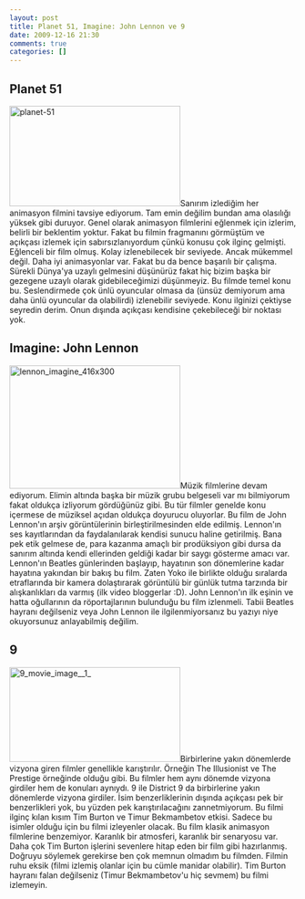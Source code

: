 ```yaml
---
layout: post
title: Planet 51, Imagine: John Lennon ve 9
date: 2009-12-16 21:30
comments: true
categories: []
---
```

<h2>Planet 51</h2>
<img class="alignleft size-medium wp-image-1558" title="planet-51" src="http://onurbaykal.com.tr/wp-content/uploads/2009/12/planet-51-300x176.jpg" alt="planet-51" width="300" height="176" />Sanırım izlediğim her animasyon filmini tavsiye ediyorum. Tam emin değilim bundan ama olasılığı yüksek gibi duruyor. Genel olarak animasyon filmlerini eğlenmek için izlerim, belirli bir beklentim yoktur. Fakat bu filmin fragmanını görmüştüm ve açıkçası izlemek için sabırsızlanıyordum çünkü konusu çok ilginç gelmişti. Eğlenceli bir film olmuş. Kolay izlenebilecek bir seviyede. Ancak mükemmel değil. Daha iyi animasyonlar var. Fakat bu da bence başarılı bir çalışma. Sürekli Dünya'ya uzaylı gelmesini düşünürüz fakat hiç bizim başka bir gezegene uzaylı olarak gidebileceğimizi düşünmeyiz. Bu filmde temel konu bu. Seslendirmede çok ünlü oyuncular olmasa da (ünsüz demiyorum ama daha ünlü oyuncular da olabilirdi) izlenebilir seviyede. Konu ilginizi çektiyse seyredin derim. Onun dışında açıkçası kendisine çekebileceği bir noktası yok.
<h2>Imagine: John Lennon</h2>
<img class="alignright size-medium wp-image-1557" title="lennon_imagine_416x300" src="http://onurbaykal.com.tr/wp-content/uploads/2009/12/lennon_imagine_416x300-300x216.jpg" alt="lennon_imagine_416x300" width="300" height="216" />Müzik filmlerine devam ediyorum. Elimin altında başka bir müzik grubu belgeseli var mı bilmiyorum fakat oldukça izliyorum gördüğünüz gibi. Bu tür filmler genelde konu içermese de müziksel açıdan oldukça doyurucu oluyorlar. Bu film de John Lennon'ın arşiv görüntülerinin birleştirilmesinden elde edilmiş. Lennon'ın ses kayıtlarından da faydalanılarak kendisi sunucu haline getirilmiş. Bana pek etik gelmese de, para kazanma amaçlı bir prodüksiyon gibi dursa da sanırım altında kendi ellerinden geldiği kadar bir saygı gösterme amacı var. Lennon'ın Beatles günlerinden başlayıp, hayatının son dönemlerine kadar hayatına yakından bir bakış bu film. Zaten Yoko ile birlikte olduğu sıralarda etraflarında bir kamera dolaştırarak görüntülü bir günlük tutma tarzında bir alışkanlıkları da varmış (ilk video bloggerlar :D). John Lennon'ın ilk eşinin ve hatta oğullarının da röportajlarının bulunduğu bu film izlenmeli. Tabii Beatles hayranı değilseniz veya John Lennon ile ilgilenmiyorsanız bu yazıyı niye okuyorsunuz anlayabilmiş değilim.
<h2>9</h2>
<img class="alignleft size-medium wp-image-1556" title="9_movie_image__1_" src="http://onurbaykal.com.tr/wp-content/uploads/2009/12/9_movie_image__1_-300x166.jpg" alt="9_movie_image__1_" width="300" height="166" />Birbirlerine yakın dönemlerde vizyona giren filmler genellikle karıştırılır. Örneğin The Illusionist ve The Prestige örneğinde olduğu gibi. Bu filmler hem aynı dönemde vizyona girdiler hem de konuları aynıydı. 9 ile District 9 da birbirlerine yakın dönemlerde vizyona girdiler. İsim benzerliklerinin dışında açıkçası pek bir benzerlikleri yok, bu yüzden pek karıştırılacağını zannetmiyorum. Bu filmi ilginç kılan kısım Tim Burton ve Timur Bekmambetov etkisi. Sadece bu isimler olduğu için bu filmi izleyenler olacak. Bu film klasik animasyon filmlerine benzemiyor. Karanlık bir atmosferi, karanlık bir senaryosu var. Daha çok Tim Burton işlerini sevenlere hitap eden bir film gibi hazırlanmış. Doğruyu söylemek gerekirse ben çok memnun olmadım bu filmden. Filmin ruhu eksik (filmi izlemiş olanlar için bu cümle manidar olabilir). Tim Burton hayranı falan değilseniz (Timur Bekmambetov'u hiç sevmem) bu filmi izlemeyin.
